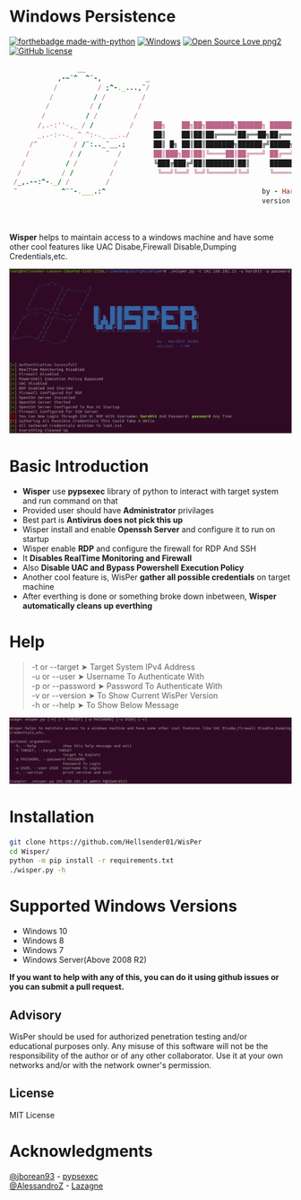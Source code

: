# Windows Persistence

[![forthebadge made-with-python](http://ForTheBadge.com/images/badges/made-with-python.svg)](https://www.python.org/)
[![Windows](https://img.shields.io/badge/Windows-0078D6?style=for-the-badge&logo=windows&logoColor=white)](https://www.microsoft.com/en-in/windows)
[![Open Source Love png2](https://badges.frapsoft.com/os/v2/open-source.png?v=103)](https://github.com/ellerbrock/open-source-badges/)
[![GitHub license](https://img.shields.io/github/license/Naereen/StrapDown.js.svg)](https://github.com/Naereen/StrapDown.js/blob/master/LICENSE)
```ruby
                 __                 
            ,-~¨^  ^¨-,           _
           /          / ;^-._...,¨/ 
          /          / /         /  
         /          / /         /   
        /          / /         /    
       /,.-:''-,_ / /         /     ██╗    ██╗██╗███████╗██████╗ ███████╗██████╗ 
       _,.-:--._ ^ ^:-._ __../      ██║    ██║██║██╔════╝██╔══██╗██╔════╝██╔══██╗
     /^         / /¨:.._¨__.;       ██║ █╗ ██║██║███████╗██████╔╝█████╗  ██████╔╝
    /          / /      ¨  /        ██║███╗██║██║╚════██║██╔═══╝ ██╔══╝  ██╔══██╗
   /          / /         /         ╚███╔███╔╝██║███████║██║     ███████╗██║  ██║
  /          / /         /           ╚══╝╚══╝ ╚═╝╚══════╝╚═╝     ╚══════╝╚═╝  ╚═╝
 /_,.--:^-._/ /         /                                                        
 ¨           ^¨¨-.___.:^                                       by - Harshit Joshi
                                                               version - 1.00
                              
```
 
\
**Wisper** helps to maintain access to a windows machine and have some other cool features like UAC Disabe,Firewall Disable,Dumping Credentials,etc.


![](images/screenshot.png)

# Basic Introduction

- **Wisper** use **pypsexec** library of python to interact with target system and run command on that
- Provided user should have **Administrator** privilages
- Best part is **Antivirus does not pick this up**
- Wisper install and enable **Openssh Server** and configure it to run on startup
- Wisper enable **RDP** and configure the firewall for RDP And SSH 
- It **Disables RealTime Monitoring and Firewall**
- Also **Disable UAC and Bypass Powershell Execution Policy**
- Another cool feature is, WisPer **gather all possible credentials** on target machine
- After everthing is done or something broke down inbetween, **Wisper automatically cleans up everthing**   

# Help

 > -t or --target     ➤ Target System IPv4 Address \
 > -u or --user       ➤  Username To Authenticate With \
 > -p or --password   ➤ Password To Authenticate With \
 > -v or --version    ➤ To Show Current WisPer Version \
 > -h or --help       ➤ To Show Below Message
 
 ![](images/help.png)
 
 # Installation
 ```sh
 git clone https://github.com/Hellsender01/WisPer
 cd Wisper/
 python -m pip install -r requirements.txt
 ./wisper.py -h
 ```
 
 # Supported Windows Versions
 
  - Windows 10
  - Windows 8
  - Windows 7
  - Windows Server(Above 2008 R2)

**If you want to help with any of this, you can do it using github issues or you can submit a pull request.**

## Advisory

WisPer should be used for authorized penetration testing and/or educational purposes only. Any misuse of this software will not be the responsibility of the author or of any other collaborator. Use it at your own networks and/or with the network owner's permission.

## License

MIT License

# Acknowledgments

[@jborean93](https://github.com/jborean93)  - [pypsexec](https://github.com/jborean93/pypsexec) \
[@AlessandroZ](https://github.com/AlessandroZ) - [Lazagne](https://github.com/AlessandroZ/LaZagne)
